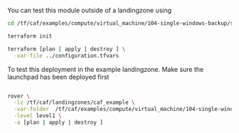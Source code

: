 You can test this module outside of a landingzone using

```bash
cd /tf/caf/examples/compute/virtual_machine/104-single-windows-backup/standalone

terraform init

terraform [plan | apply | destroy ] \
  -var-file ../configuration.tfvars


```

To test this deployment in the example landingzone. Make sure the launchpad has been deployed first

```bash

rover \
  -lz /tf/caf/landingzones/caf_example \
  -var-folder  /tf/caf/examples/compute/virtual_machine/104-single-windows-backup/ \
  -level level1 \
  -a [plan | apply | destroy ]

```
